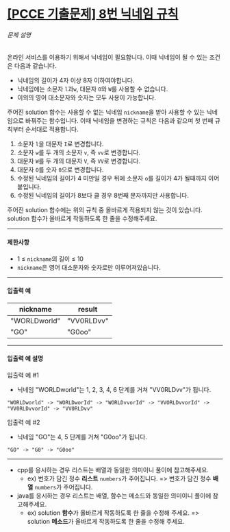 # [[PCCE 기출문제] 8번  닉네임 규칙](https://school.programmers.co.kr/learn/courses/30/lessons/340200)


###### 문제 설명


온라인 서비스를 이용하기 위해서 닉네임이 필요합니다. 이때 닉네임이 될 수 있는 조건은 다음과 같습니다.


* 닉네임의 길이가 4자 이상 8자 이하여야합니다.
* 닉네임에는 소문자 `l`과`w`, 대문자 `O`와 `W`를 사용할 수 없습니다.
* 이외의 영어 대소문자와 숫자는 모두 사용이 가능합니다.


주어진 solution 함수는 사용할 수 없는 닉네임 `nickname`을 받아 사용할 수 있는 닉네임으로 바꿔주는 함수입니다. 이때 닉네임을 변경하는 규칙은 다음과 같으며 첫 번째 규칙부터 순서대로 적용합니다.


1. 소문자 `l`을 대문자 `I`로 변경합니다.
2. 소문자 `w`를 두 개의 소문자 `v`, 즉 `vv`로 변경합니다.
3. 대문자 `W`를 두 개의 대문자 `V`, 즉 `VV`로 변경합니다.
4. 대문자 `O`를 숫자 `0`으로 변경합니다.
5. 수정된 닉네임의 길이가 4 미만일 경우 뒤에 소문자 `o`를 길이가 4가 될때까지 이어붙입니다.
6. 수정된 닉네임의 길이가 8보다 클 경우 8번째 문자까지만 사용합니다.


주어진 solution 함수에는 위의 규칙 중 올바르게 적용되지 않는 것이 있습니다. solution 함수가 올바르게 작동하도록 한 줄을 수정해주세요.




---


#### 제한사항


* 1 ≤ `nickname`의 길이 ≤ 10
* `nickname`은 영어 대소문자와 숫자로만 이루어져있습니다.




---


#### 입출력 예




| nickname | result |
| --- | --- |
| "WORLDworld" | "VV0RLDvv" |
| "GO" | "G0oo" |




---


#### 입출력 예 설명


입출력 예 \#1


* 닉네임 "WORLDworld"는 1, 2, 3, 4, 6 단계를 거쳐 "VV0RLDvv"가 됩니다.



```
"WORLDworld" -> "WORLDworId" -> "WORLDvvorId" -> "VVORLDvvorId" -> "VV0RLDvvorId" -> "VV0RLDvv"

```

입출력 예 \#2


* 닉네임 "GO"는 4, 5 단계를 거쳐 "G0oo"가 됩니다.



```
"GO" -> "G0" -> "G0oo"

```



---


* cpp를 응시하는 경우 리스트는 배열과 동일한 의미이니 풀이에 참고해주세요.
	+ ex) 번호가 담긴 정수 **리스트** `numbers`가 주어집니다. \=\> 번호가 담긴 정수 **배열** `numbers`가 주어집니다.
* java를 응시하는 경우 리스트는 배열, 함수는 메소드와 동일한 의미이니 풀이에 참고해주세요.
	+ ex) solution **함수**가 올바르게 작동하도록 한 줄을 수정해 주세요. \=\> solution **메소드**가 올바르게 작동하도록 한 줄을 수정해 주세요.



